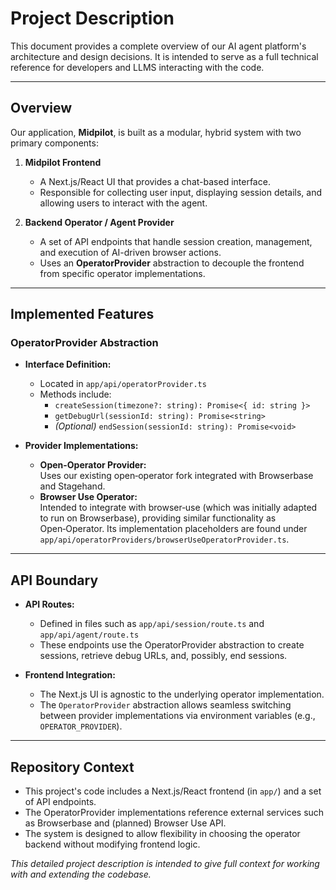 # Project Description

This document provides a complete overview of our AI agent platform's architecture and design decisions. It is intended to serve as a full technical reference for developers and LLMS interacting with the code.

---

## Overview

Our application, **Midpilot**, is built as a modular, hybrid system with two primary components:

1. **Midpilot Frontend**
   - A Next.js/React UI that provides a chat-based interface.
   - Responsible for collecting user input, displaying session details, and allowing users to interact with the agent.

2. **Backend Operator / Agent Provider**
   - A set of API endpoints that handle session creation, management, and execution of AI-driven browser actions.
   - Uses an **OperatorProvider** abstraction to decouple the frontend from specific operator implementations.

---

## Implemented Features

### OperatorProvider Abstraction

- **Interface Definition:**
  - Located in `app/api/operatorProvider.ts`
  - Methods include:
    - `createSession(timezone?: string): Promise<{ id: string }>`
    - `getDebugUrl(sessionId: string): Promise<string>`
    - *(Optional)* `endSession(sessionId: string): Promise<void>`

- **Provider Implementations:**
  - **Open-Operator Provider:**  
    Uses our existing open‑operator fork integrated with Browserbase and Stagehand.
  - **Browser Use Operator:**  
    Intended to integrate with browser‑use (which was initially adapted to run on Browserbase), providing similar functionality as Open‑Operator. Its implementation placeholders are found under `app/api/operatorProviders/browserUseOperatorProvider.ts`.

---

## API Boundary

- **API Routes:**
  - Defined in files such as `app/api/session/route.ts` and `app/api/agent/route.ts`
  - These endpoints use the OperatorProvider abstraction to create sessions, retrieve debug URLs, and, possibly, end sessions.

- **Frontend Integration:**
  - The Next.js UI is agnostic to the underlying operator implementation.
  - The `OperatorProvider` abstraction allows seamless switching between provider implementations via environment variables (e.g., `OPERATOR_PROVIDER`).

---

## Repository Context

- This project's code includes a Next.js/React frontend (in `app/`) and a set of API endpoints.
- The OperatorProvider implementations reference external services such as Browserbase and (planned) Browser Use API.
- The system is designed to allow flexibility in choosing the operator backend without modifying frontend logic.

*This detailed project description is intended to give full context for working with and extending the codebase.* 